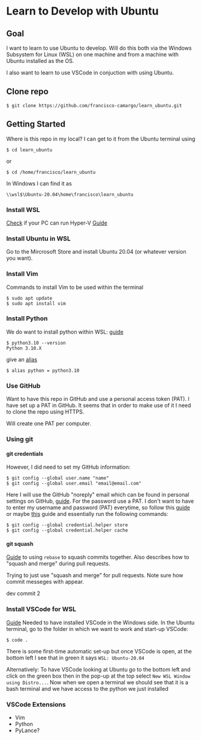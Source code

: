 # Learn to Develop with Ubuntu

## Goal

I want to learn to use Ubuntu to develop. Will do this both via the Windows Subsystem for Linux (WSL)  on one machine and from a machine with Ubuntu installed as the OS.

I also want to learn to use VSCode in conjuction with using Ubuntu.

## Clone repo

`$ git clone https://github.com/francisco-camargo/learn_ubuntu.git`


## Getting Started

Where is this repo in my local? I can get to it from the Ubuntu terminal using

`$ cd learn_ubuntu`

or

`$ cd /home/francisco/learn_ubuntu`

In Windows I can find it as 

`\\wsl$\Ubuntu-20.04\home\francisco\learn_ubuntu`

### Install WSL
[Check](https://www.zdnet.com/article/windows-10-tip-find-out-if-your-pc-can-run-hyper-v/) if your PC can run Hyper-V
[Guide](https://www.omgubuntu.co.uk/how-to-install-wsl2-on-windows-10)

### Install Ubuntu in WSL
Go to the Mircrosoft Store and install Ubuntu 20.04 (or whatever version you want).

### Install Vim

Commands to install Vim to be used within the terminal

```
$ sudo apt update
$ sudo apt install vim
```

### Install Python
We do want to install python within WSL: [guide](https://computingforgeeks.com/how-to-install-python-on-ubuntu-linux-system/)

```
$ python3.10 --version
Python 3.10.X
```

give an [alias](https://askubuntu.com/questions/320996/how-to-make-python-program-command-execute-python-3?newreg=a3ae2d11b44641baba3120c0f6ca6111)

`$ alias python = python3.10`

### Use GitHub
Want to have this repo in GitHub and use a personal access token (PAT). I have set up a PAT in GitHub. It seems that in order to make use of it I need to clone the repo using HTTPS.

Will create one PAT per computer.

### Using git

#### git credentials
However, I did need to set my GitHub information:
```
$ git config --global user.name "name"
$ git config --global user.email "email@email.com"
```

Here I will use the GitHub "noreply" email which can be found in personal settings on GitHub, [guide](https://stackoverflow.com/a/51097104/9205210). For the password use a PAT. I don't want to have to enter my username and password (PAT) everytime, so follow this [guide](https://www.freecodecamp.org/news/how-to-fix-git-always-asking-for-user-credentials/) or maybe [this](https://www.techiediaries.com/git/stop-git-always-asking-for-username-and-password-when-using-https/) guide and essentially run the following commands:

```
$ git config --global credential.helper store
$ git config --global credential.helper cache
```
#### git squash
[Guide](https://www.git-tower.com/learn/git/faq/git-squash) to using `rebase` to squash commits together. Also describes how to "squash and merge" during pull requests.

Trying to just use "squash and merge" for pull requests. Note sure how commit messeges with appear.

dev commit 2

### Install VSCode for WSL
[Guide](https://code.visualstudio.com/docs/remote/wsl)
Needed to have installed VSCode in the Windows side. In the Ubuntu terminal, go to the folder in which we want to work and start-up VSCode:

`$ code .` 

There is some first-time automatic set-up but once VSCode is open, at the bottom left I see that in green it says `WSL: Ubuntu-20.04`

Alternatively: To have VSCode looking at Ubuntu go to the bottom left and click on the green box then in the pop-up at the top select `New WSL Window using Distro...`. Now when we open a terminal we should see that it is a bash terminal and we have access to the python we just installed

### VSCode Extensions

* Vim
* Python
* PyLance?
